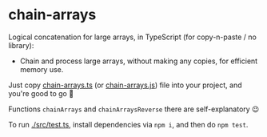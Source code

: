 # chain-arrays

Logical concatenation for large arrays, in TypeScript (for copy-n-paste / no library):

 - Chain and process large arrays, without making any copies, for efficient memory use.

Just copy [chain-arrays.ts](./src/chain-arrays.ts) (or [chain-arrays.js](./src/chain-arrays.js)) file into your project, and you're good to go 🚀

Functions `chainArrays` and `chainArraysReverse` there are self-explanatory 😉

To run [./src/test.ts](./src/test.ts), install dependencies via `npm i`, and then do `npm test`.
